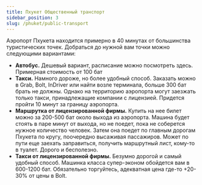 ```yaml
---
title: Пхукет Общественный транспорт
sidebar_position: 3
slug: /phuket/public-transport
---
```


Аэропорт Пхукета находится примерно в 40 минутах от большинства туристических точек. Добраться до нужной вам точки можно следующими вариантами:
- **Автобус.** Дешевый вариант, расписание можно посмотреть здесь. Примерная стоимость от 100 бат
- **Такси.** Намного дороже, но более удобный способ. Заказать можно в Grab, Bolt, InDriver или найти возле терминала, больше 300 бат брать не должны. Однако на территорию аэропорта могут заезжать только такси, принадлежащие компании с лицензией. Придется пройти 10 минут за границу аэропорта.
- **Маршрутка от лицензированной фирмы.** Купить на нее билет можно за 200-500 бат около выхода из аэропорта. Машина будет стоять в паре минут от выхода, но не поедет, пока не соберется нужное количество человек. Затем она поедет по главным дорогам Пхукета по кругу, поочередно высаживая пассажиров. Может по пути еще заехать заправиться, получить маршрутный лист, кому-то в туалет. Дорого и бесполезно.
- **Такси от лицензированной фирмы.** Безумно дорогой и самый удобный способ. Машинка класса супер-эконом обойдется вам в 600-1200 бат. Обязательно торгуйтесь, адекватная цена где-то +20-30% от цены в Bolt.